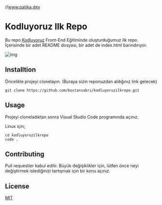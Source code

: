 //www.patika.dev

# Kodluyoruz Ilk Repo

Bu repo [Kodluyoruz](https://kodluyoruz.org/) Front-End Eğitiminde oluşturduğumuz ilk repo. İçerisinde bir adet README dosyası, bir adet de index.html barındırıyor.

![img](https://user-images.githubusercontent.com/107485174/175358730-08d06e83-9afb-4aae-9f49-9615e4ae43e7.png)

## Installtion

Öncelikle projeyi clonelayın. (Buraya sizin reponuzdan aldığınız link gelecek)

```
git clone https://github.com/bostansabri/kodluyoruzilkrepo.git
```

## Usage
Projeyi cloneladıktan sonra Visual Studio Code programında açınız.

Linux için;

```
cd kodluyoruzilkrepo
code .
```

## Contributing

Pull requestler kabul edilir. Büyük değişiklikler için, lütfen önce neyi değiştirmek istediğinizi tartışmak için bir konu açınız.

## License

[MIT](https://choosealicense.com/licenses/mit/)
